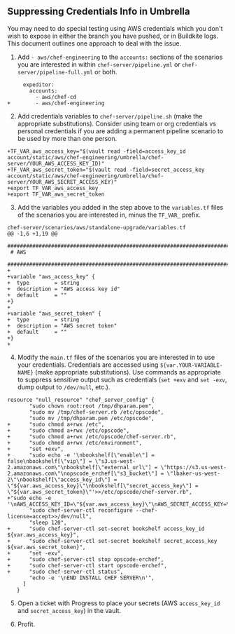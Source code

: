 ## Suppressing Credentials Info in Umbrella

You may need to do special testing using AWS credentials which you don't wish to expose in either the branch you have pushed, or in Buildkite logs.  This document outlines one approach to deal with the issue.

1. Add `- aws/chef-engineering` to the `accounts:` sections of the scenarios you are interested in within `chef-server/pipeline.yml` or `chef-server/pipeline-full.yml` or both.

```
     expeditor:
       accounts:
         - aws/chef-cd
+        - aws/chef-engineering
```

2. Add credentials variables to `chef-server/pipeline.sh` (make the appropriate substitutions).  Consider using team or org credentials vs personal credentials if you are adding a permanent pipeline scenario to be used by more than one person.
```
+TF_VAR_aws_access_key="$(vault read -field=access_key_id account/static/aws/chef-engineering/umbrella/chef-server/YOUR_AWS_ACCESS_KEY_ID)"
+TF_VAR_aws_secret_token="$(vault read -field=secret_access_key account/static/aws/chef-engineering/umbrella/chef-server/YOUR_AWS_SECRET_ACCESS_KEY)"
+export TF_VAR_aws_access_key
+export TF_VAR_aws_secret_token
```

3. Add the variables you added in the step above to the `variables.tf` files of the scenarios you are interested in, minus the `TF_VAR_` prefix.
```
chef-server/scenarios/aws/standalone-upgrade/variables.tf
@@ -1,6 +1,19 @@
 #########################################################################
 # AWS
 #########################################################################
+
+variable "aws_access_key" {
+  type        = string
+  description = "AWS access key id"
+  default     = ""
+}
+
+variable "aws_secret_token" {
+  type        = string
+  description = "AWS secret token"
+  default     = ""
+}
+
```

4. Modify the `main.tf` files of the scenarios you are interested in to use your credentials.  Credentials are accessed using `${var.YOUR-VARIABLE-NAME}` (make appropriate substitutions).  Use commands as appropriate to suppress sensitive output such as credentials (`set +exv` and `set -exv`, dump output to `/dev/null`, etc.).
```
resource "null_resource" "chef_server_config" {
       "sudo chown root:root /tmp/dhparam.pem",
       "sudo mv /tmp/chef-server.rb /etc/opscode",
       "sudo mv /tmp/dhparam.pem /etc/opscode",
+      "sudo chmod a+rwx /etc",
+      "sudo chmod a+rwx /etc/opscode",
+      "sudo chmod a+rwx /etc/opscode/chef-server.rb",
+      "sudo chmod a+rwx /etc/environment",
+      "set +exv",
+      "sudo echo -e '\nbookshelf[\"enable\"] = false\nbookshelf[\"vip\"] = \"s3.us-west-2.amazonaws.com\"\nbookshelf[\"external_url\"] = \"https://s3.us-west-2.amazonaws.com\"\nopscode_erchef[\"s3_bucket\"] = \"lbaker-us-west-2\"\nbookshelf[\"access_key_id\"] = \"${var.aws_access_key}\"\nbookshelf[\"secret_access_key\"] = \"${var.aws_secret_token}\"'>>/etc/opscode/chef-server.rb",
+"sudo echo -e '\nAWS_ACCESS_KEY_ID=\"${var.aws_access_key}\"\nAWS_SECRET_ACCESS_KEY=\"${var.aws_secret_token}\"'>>/etc/environment",
       "sudo chef-server-ctl reconfigure --chef-license=accept>>/dev/null",
       "sleep 120",
+      "sudo chef-server-ctl set-secret bookshelf access_key_id ${var.aws_access_key}",
+      "sudo chef-server-ctl set-secret bookshelf secret_access_key ${var.aws_secret_token}",
+      "set -exv",
+      "sudo chef-server-ctl stop opscode-erchef",
+      "sudo chef-server-ctl start opscode-erchef",
+      "sudo chef-server-ctl status",
       "echo -e '\nEND INSTALL CHEF SERVER\n'",
     ]
   }

```

5. Open a ticket with Progress to place your secrets (AWS `access_key_id` and `secret_access_key`) in the vault.

6. Profit.
